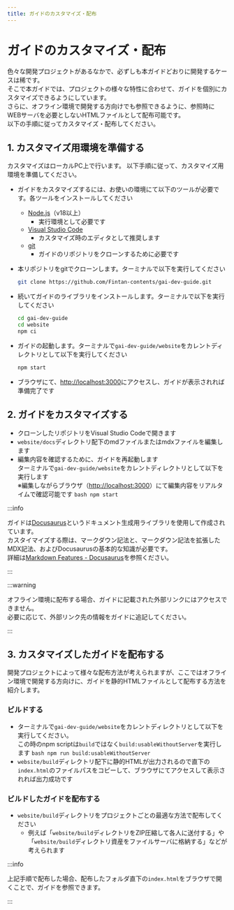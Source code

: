 ```yaml
---
title: ガイドのカスタマイズ・配布
---
```


# ガイドのカスタマイズ・配布

色々な開発プロジェクトがあるなかで、必ずしも本ガイドどおりに開発するケースは稀です。<br/>
そこで本ガイドでは、プロジェクトの様々な特性に合わせて、ガイドを個別にカスタマイズできるようにしています。<br/>
さらに、オフライン環境で開発する方向けでも参照できるように、参照時にWEBサーバを必要としないHTMLファイルとして配布可能です。<br/>
以下の手順に従ってカスタマイズ・配布してください。

## 1. カスタマイズ用環境を準備する

カスタマイズはローカルPC上で行います。
以下手順に従って、カスタマイズ用環境を準備してください。

- ガイドをカスタマイズするには、お使いの環境にて以下のツールが必要です。各ツールをインストールしてください
  - [Node.js](https://nodejs.org/en/)（v18以上）
    - 実行環境として必要です
  - [Visual Studio Code](https://code.visualstudio.com/)
    - カスタマイズ時のエディタとして推奨します
  - [git](https://git-scm.com/)
    - ガイドのリポジトリをクローンするために必要です

- 本リポジトリをgitでクローンします。ターミナルで以下を実行してください

  ```bash
  git clone https://github.com/Fintan-contents/gai-dev-guide.git
  ```

- 続いてガイドのライブラリをインストールします。ターミナルで以下を実行してください

  ```bash
  cd gai-dev-guide
  cd website
  npm ci
  ```

- ガイドの起動します。ターミナルで`gai-dev-guide/website`をカレントディレクトリとして以下を実行してください

  ```bash
  npm start
  ```

- ブラウザにて、[http://localhost:3000](http://localhost:3000)にアクセスし、ガイドが表示されれば準備完了です

## 2. ガイドをカスタマイズする

- クローンしたリポジトリをVisual Studio Codeで開きます
- `website/docs`ディレクトリ配下のmdファイルまたはmdxファイルを編集します
- 編集内容を確認するために、ガイドを再起動します<br/>
ターミナルで`gai-dev-guide/website`をカレントディレクトリとして以下を実行します<br/>
※編集しながらブラウザ（[http://localhost:3000](http://localhost:3000)）にて編集内容をリアルタイムで確認可能です
      ```bash
      npm start
      ```

:::info

ガイドは[Docusaurus](https://docusaurus.io/)というドキュメント生成用ライブラリを使用して作成されています。<br/>
カスタイマイズする際は、マークダウン記法と、マークダウン記法を拡張したMDX記法、およびDocusaurusの基本的な知識が必要です。<br/>
詳細は[Markdown Features - Docusaurus](https://docusaurus.io/docs/markdown-features)を参照ください。

:::

:::warning

オフライン環境に配布する場合、ガイドに記載された外部リンクにはアクセスできません。<br/>
必要に応じて、外部リンク先の情報をガイドに追記してください。

:::

## 3. カスタマイズしたガイドを配布する

開発プロジェクトによって様々な配布方法が考えられますが、ここではオフライン環境で開発する方向けに、ガイドを静的HTMLファイルとして配布する方法を紹介します。

### ビルドする

- ターミナルで`gai-dev-guide/website`をカレントディレクトリとして以下を実行してください。<br/>
この時のnpm scriptは`build`ではなく`build:usableWithoutServer`を実行します
      ```bash
      npm run build:usableWithoutServer
      ```
- `website/build`ディレクトリ配下に静的HTMLが出力されるので直下の`index.html`のファイルパスをコピーして、ブラウザにてアクセスして表示されれば出力成功です

### ビルドしたガイドを配布する

- `website/build`ディレクトリをプロジェクトごとの最適な方法で配布してください
  - 例えば「`website/build`ディレクトリをZIP圧縮して各人に送付する」や「`website/build`ディレクトリ資産をファイルサーバに格納する」などが考えられます

:::info

上記手順で配布した場合、配布したフォルダ直下の`index.html`をブラウザで開くことで、ガイドを参照できます。

:::
